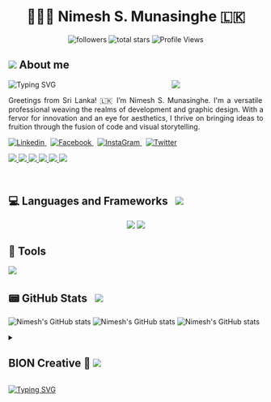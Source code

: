 <h1 align="center">👨🏻‍💻 Nimesh S. Munasinghe 🇱🇰</h1>

<p align="center">
  <img alt="followers" title="Follow me on Github" src="https://custom-icon-badges.demolab.com/github/followers/nsmunasinghe?label=Followers&color=007c3a&labelColor=5b5b5b&style=for-the-badge&logo=github&logoColor=00ff07"/></a>
  <img alt="total stars" title="Total stars on GitHub" src="https://custom-icon-badges.demolab.com/github/stars/nsmunasinghe?color=ffc000&style=for-the-badge&labelColor=5b5b5b&logo=star&logoColor=ffe100"/></a>
  <img alt="Profile Views" src="https://komarev.com/ghpvc/?username=nsmunasinghe&color=ff0000&style=for-the-badge&logo=Github&logoColor=ff0000">
</p>

## <img src = "https://i.pinimg.com/originals/3f/7e/4e/3f7e4eff7c96e9fe4b8b4b1ff3f7bdb5.gif" width = 4%>  About me 
![Typing SVG](https://readme-typing-svg.herokuapp.com?font=Product+Sans&weight=500&size=16&pause=1000&color=ff8500&vCenter=true&random=false&width=500&height=30&lines=Developer+%7C+Graphic+Designer+%7C+Freelancer)
<img align="right" top="23px" src="https://github.com/7oSkaaa/7oSkaaa/blob/main/Images/Right_Side.gif?raw=true" width=36%>
<p fontSize="23px" align="justify">
   Greetings from Sri Lanka! 🇱🇰 I’m Nimesh S. Munasinghe. I'm a versatile professional weaving the realms of development and graphic design. With a fervor for innovation and an eye for aesthetics, I thrive on bringing ideas to fruition through the fusion of code and visual storytelling.
</p>

<p align="left">
	<a target="_blank" href="#">
		<img alt="Linkedin" width="50px" src="https://i.ibb.co/y5PbksN/Linkedin.png" border="0">
	</a> &nbsp;
	<a target="_blank" href="https://facebook.com/nsmunasinghe">
			<img alt="Facebook" width="50px" src="https://i.ibb.co/mCWS8dP/Facebook.png" border="0">
	</a> &nbsp;
	<a target="_blank" href="https://instagram.com/nsmunasinghe">
		<img alt="InstaGram" width="50px" src="https://i.ibb.co/HNZ3rrt/Insta-Gram.png" border="0">
	</a> &nbsp;
	<a target="_blank" href="https://twitter.com/nsmunasinghe">
		<img alt="Twitter" width="50px" src="https://i.ibb.co/CmSvDh4/Twitter.png" border="0">
	</a>
</p>


<p align="left">
 <a href="#">
					<img src="https://img.shields.io/badge/LinkedIn-518bda?style=for-the-badge&logo=linkedin&logoColor=white" />
	</a>  	
	<a href="https://stackoverflow.com/users/22454562/nimesh-s-munasinghe">
		<img src="https://img.shields.io/badge/StackOverflow-ff9c00?style=for-the-badge&logo=stackoverflow&logoColor=black" />
	</a>
	<a href="#">
		<img src="https://img.shields.io/badge/Skype-00c7ff?style=for-the-badge&logo=skype&logoColor=white" />
	</a>
	<a href="#">
		<img src="https://img.shields.io/badge/Gmail-5b5b5b?style=for-the-badge&logo=gmail&logoColor=white" />
	</a>
	<a href="https://www.facebook.com/nsmunasinghe">
		<img src="https://img.shields.io/badge/Facebook-006fff?style=for-the-badge&logo=facebook&logoColor=white" />
	</a>  
	<a href="https://www.instagram.com/nsmunasinghe">
		<img src="https://img.shields.io/badge/Instagram-ff004f?style=for-the-badge&logo=instagram&logoColor=white" />
	</a>
</p>
<br/>

## 💻 Languages and Frameworks &nbsp; <img src = "https://media2.giphy.com/media/QssGEmpkyEOhBCb7e1/giphy.gif?cid=ecf05e47a0n3gi1bfqntqmob8g9aid1oyj2wr3ds3mg700bl&rid=giphy.gif" width=32px>

<p align="center">
	<img src="https://skillicons.dev/icons?i=java,hibernate,spring,html,css,javascript,typescript,swift,nodejs,react,angular,express,jquery" />
	<img src="https://skillicons.dev/icons?i=bootstrap,tailwind,python,qt,django,scikitlearn,tensorflow,mysql,sqlite,postgresql,mongodb,php,git,markdown" />
</p>

## 🧰 Tools

<img src="https://skillicons.dev/icons?i=vscode,visualstudio,idea,eclipse,anaconda,postman,linux,figma,github,bash,replit" />

## 📟 GitHub Stats &nbsp; <img src="https://i.pinimg.com/originals/65/c4/f4/65c4f452571be1261e9c623f7da488ac.gif" width=35px>

![Nimesh's GitHub stats](https://github-readme-stats-git-masterrstaa-rickstaa.vercel.app/api/top-langs/?username=nsmunasinghe&layout=compact&langs_count=7&theme=midnight-purple)
![Nimesh's GitHub stats](https://github-readme-stats-git-masterrstaa-rickstaa.vercel.app/api?username=nsmunasinghe&show_icons=true&theme=midnight-purple&include_all_commits=true&count_private=true) 
![Nimesh's GitHub stats](https://github-readme-streak-stats.herokuapp.com/?user=nsmunasinghe&theme=dark)

<details>
 <summary>
				<h2>BION Creative 🎨 
				<img width="150px" src="https://skillicons.dev/icons?i=ps,ai,pr,ae,xd,blender" /> </h2>
	</summary>
			<a href="https://www.facebook.com/bioncreativelk">
					<img alt="logo" width="55px" align="left" src="./bion_symbol.PNG" />
			</a>
			<p align="justify">
					As the CEO of <b>BION Creative</b>, I am proud to lead a dynamic graphic design company committed to delivering innovative and captivating designs, setting us apart as a creative powerhouse in the industry. Our team of skilled designers breathes life into creativity across a diverse range of projects from striking logos to engaging marketing materials. Combining artistic prowess with strategic thinking, we tailor our approach to meet the unique needs of each client.
			</p>
			<p align="justify" >						
					Our driving force is the goal of harnessing the full potential of design to convey messages, captivate audiences, and enhance brand presence. Explore our diverse portfolio, a testament to our steadfast commitment to delivering distinctive and high-quality visual solutions. Whether you're a budding startup in search of a distinctive identity or an established enterprise looking to rejuvenate your brand, trust BION Creative as your premier partner for unparalleled graphic design proficiency.
			</p>
			<p align="justify" >
					Embark on a visual journey with BION Creative today, and let your ideas transform into stunning, memorable creations. I invite you to reach out, and together, we can bring your vision to life.
			</p>

<div align="left">
	<a href="https://www.facebook.com/bioncreativelk">
		 <img alt="facebook" width="35px" src="https://github.com/devicons/devicon/blob/v2.15.1/icons/facebook/facebook-original.svg" />
	</a>
	&nbsp; &nbsp;							
	<a href="https://www.instagram.com/bioncreative">
			<img alt="instagram" width="35px" src="https://skillicons.dev/icons?i=instagram" />
	</a>
	&nbsp; &nbsp;
	<a href="https://www.behance.net/bioncreative">
		 <img alt="behance" width="35px" src="https://github.com/devicons/devicon/blob/v2.15.1/icons/behance/behance-original.svg" />
	</a>
</div>
</details>

[![Typing SVG](https://readme-typing-svg.herokuapp.com/?font=Knewave&pause=1000&color=F7E400&random=false&width=435&lines=Thank+You+for+Visiting!;Hope+We+Can+Work+Together+Sometime...&pause=1000&width=600)](https://git.io/typing-svg)




